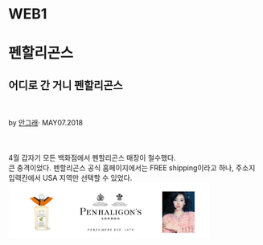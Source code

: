 # WEB1

<!doctype html>
<html>
<head>
<title>Penhaligon's</title>
<meta charset="UTF-8">
</head>
<body>
  <h1>펜할리곤스</h1>
<h2>어디로 간 거니 펜할리곤스</h2>

<p style="margin-top:50px;">by <a href="https://brunch.co.kr/@antigravity">안그래</a>· MAY07.2018</p>
<p style="margin-top:50px;">4월 갑자기 모든 백화점에서 펜할리곤스 매장이 철수했다.<br>
  큰 충격이었다. 펜할리곤스 공식 홈페이지에서는 FREE shipping이라고 하나, 주소지 입력칸에서 USA 지역만 선택할 수 있었다.<br>
  <img src="펜할리곤스.png" width=80%>
  </body>
  </html>
